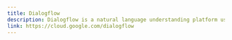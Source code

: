 ```yaml
---
title: Dialogflow
description: Dialogflow is a natural language understanding platform used to design and integrate a conversational user interface into mobile apps, web applications, devices, bots, interactive voice response systems and related uses.
link: https://cloud.google.com/dialogflow
---
```

